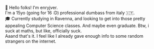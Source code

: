 👋 Hello folks! I'm enryjver.  
I'm a 15yo (going for 16 :D) professional dumbass from italy 🇮🇹.  
🎓 Currently studying in Ravenna, and looking to get into those pretty appealing Computer Science classes. And maybe even graduate. Btw, i suck at maths, but like, officially suck.  
Aaand that's it. I feel like I already gave enough info to some random strangers on the internet.  
